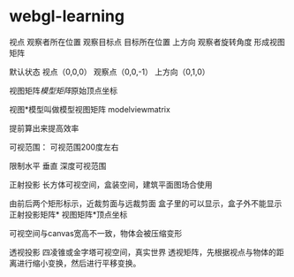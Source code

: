 # webgl-learning

视点 观察者所在位置
观察目标点 目标所在位置
上方向 观察者旋转角度
形成视图矩阵

默认状态 视点（0,0,0）
观察点（0,0,-1）
上方向（0,1,0）

视图矩阵*模型矩阵*原始顶点坐标

视图*模型叫做模型视图矩阵 modelviewmatrix

提前算出来提高效率

可视范围：
可视范围200度左右

限制水平 垂直 深度可视范围

正射投影
长方体可视空间，盒装空间，建筑平面图场合使用

由前后两个矩形标示，近裁剪面与远裁剪面
盒子里的可以显示，盒子外不能显示
正射投影矩阵* 视图矩阵*顶点坐标

可视空间与canvas宽高不一致，物体会被压缩变形

透视投影
四凌锥或金字塔可视空间，真实世界
透视矩阵，先根据视点与物体的距离进行缩小变换，然后进行平移变换。

















